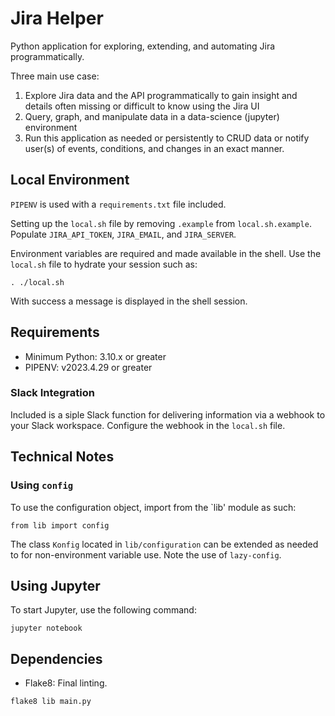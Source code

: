 # Jira Helper

Python application for exploring, extending, and automating Jira programmatically.

Three main use case:

1. Explore Jira data and the API programmatically to gain insight and details often missing or difficult to know using the Jira UI
1. Query, graph, and manipulate data in a data-science (jupyter) environment
1. Run this application as needed or persistently to CRUD data or notify user(s) of events, conditions, and changes in an exact manner.

## Local Environment

`PIPENV` is used with a `requirements.txt` file included.

Setting up the `local.sh` file by removing `.example` from `local.sh.example`. Populate `JIRA_API_TOKEN`, `JIRA_EMAIL`, and `JIRA_SERVER`.

Environment variables are required and made available in the shell.  Use the `local.sh` file to hydrate your session such as:

```
. ./local.sh
```

With success a message is displayed in the shell session.

## Requirements

* Minimum Python:  3.10.x or greater 
* PIPENV: v2023.4.29 or greater

### Slack Integration

Included is a siple Slack function for delivering information via a webhook to your Slack workspace.  Configure the webhook in the `local.sh` file.

## Technical Notes

### Using `config`

To use the configuration object, import from the `lib' module as such:

```
from lib import config
```

The class `Konfig` located in `lib/configuration` can be extended as needed to for non-environment variable use.  Note the use of `lazy-config`.


## Using Jupyter

To start Jupyter, use the following command:

```
jupyter notebook
```


## Dependencies

* Flake8: Final linting.

```
flake8 lib main.py
```
